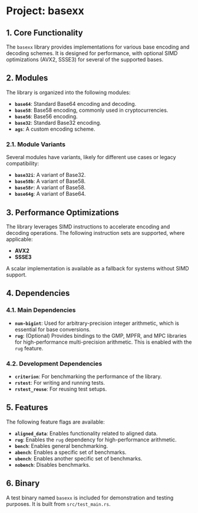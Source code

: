 # Project: basexx

## 1. Core Functionality

The `basexx` library provides implementations for various base encoding and decoding schemes. It is designed for performance, with optional SIMD optimizations (AVX2, SSSE3) for several of the supported bases.

## 2. Modules

The library is organized into the following modules:

- **`base64`**: Standard Base64 encoding and decoding.
- **`base58`**: Base58 encoding, commonly used in cryptocurrencies.
- **`base56`**: Base56 encoding.
- **`base32`**: Standard Base32 encoding.
- **`ags`**: A custom encoding scheme.

### 2.1. Module Variants

Several modules have variants, likely for different use cases or legacy compatibility:

- **`base32i`**: A variant of Base32.
- **`base58b`**: A variant of Base58.
- **`base58r`**: A variant of Base58.
- **`base64g`**: A variant of Base64.

## 3. Performance Optimizations

The library leverages SIMD instructions to accelerate encoding and decoding operations. The following instruction sets are supported, where applicable:

- **AVX2**
- **SSSE3**

A scalar implementation is available as a fallback for systems without SIMD support.

## 4. Dependencies

### 4.1. Main Dependencies

- **`num-bigint`**: Used for arbitrary-precision integer arithmetic, which is essential for base conversions.
- **`rug`**: (Optional) Provides bindings to the GMP, MPFR, and MPC libraries for high-performance multi-precision arithmetic. This is enabled with the `rug` feature.

### 4.2. Development Dependencies

- **`criterion`**: For benchmarking the performance of the library.
- **`rstest`**: For writing and running tests.
- **`rstest_reuse`**: For reusing test setups.

## 5. Features

The following feature flags are available:

- **`aligned_data`**: Enables functionality related to aligned data.
- **`rug`**: Enables the `rug` dependency for high-performance arithmetic.
- **`bench`**: Enables general benchmarking.
- **`abench`**: Enables a specific set of benchmarks.
- **`ubench`**: Enables another specific set of benchmarks.
- **`nobench`**: Disables benchmarks.

## 6. Binary

A test binary named `basexx` is included for demonstration and testing purposes. It is built from `src/test_main.rs`.
